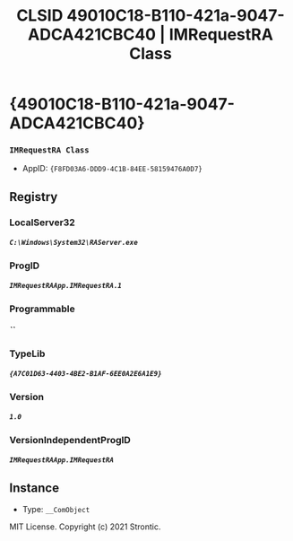 ﻿---
title: "CLSID 49010C18-B110-421a-9047-ADCA421CBC40 | IMRequestRA Class"
excerpt: What is COM-Object CLSID 49010C18-B110-421a-9047-ADCA421CBC40?
---

# {49010C18-B110-421a-9047-ADCA421CBC40}

### `IMRequestRA Class`
* AppID: `{F8FD03A6-DDD9-4C1B-84EE-58159476A0D7}`

## Registry


### LocalServer32

##### `C:\Windows\System32\RAServer.exe`

### ProgID

##### `IMRequestRAApp.IMRequestRA.1`

### Programmable

##### ``

### TypeLib

##### `{A7C01D63-4403-4BE2-B1AF-6EE0A2E6A1E9}`

### Version

##### `1.0`

### VersionIndependentProgID

##### `IMRequestRAApp.IMRequestRA`

## Instance

* Type: `__ComObject`

MIT License. Copyright (c) 2021 Strontic.


